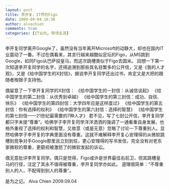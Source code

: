 ```yaml
---
layout: post
title: 李开复，IT界的Figo
date: 2009-09-04 16:38
author: alvachien
comments: true
categories: [IT业内, 职场生涯]
---
```

李开复同学离开Google了，虽然没有当年离开Microsoft的动静大，却也在国内IT业震动了一番。不过在偶看来，其言行越来越酷似足坛的Figo，从MS跳到Google，如同Figo从巴萨投皇马，而这次跳槽类似于Figo去国米。
回想一下第一次知道李开复同学的名字，还得追溯到那些其名目繁多的公开信，又是《我的人才观》，又是《给中国学生的X封信》，据说李开复同学还出过书，肯定又是大把的跟随者掏银子支持他。
 
偶留意了一下李开复同学的X封信：
《给中国学生的一封信：从诚信谈起》
《给中国学生的第二封信：从优秀到卓越》
《给中国学生的第三封信：成功、自信、快乐》
《给中国学生的第四封信：大学四年应是这样度过》
《给中国学生的第五封信：你有选择的权利》
《给中国学生的第六封信：选择的智慧》
《给中国学生的第七封信——21世纪最需要的7种人才》
君不见，写了七封公开信，李开复同学都只字未提“尊重”。哈佛学子李开复同学洋洋洒洒的强调了一通看重自身发展，也格外重视了选择的权利和智慧，又故意（或是无意）忽略了讨论一下尊重别人。显然哈佛学子李开复的字典里面没有尊重。这就不难解释李开复心安理得的从微软跳槽到竞争对手Google那里且立刻到任，更心安理得的写书发信，完全没有对老东家微软的尊重，更藐视被激怒了的微软发起的诉讼。
 
偶无意批评李开复同学。偶只是觉得，Figo或许是世界最佳右前卫，但其跳槽皇马的行径，注定了其永不值得被尊重，李开复同学亦如此。
道理很简单：“不尊重别人的人，不配得到别人的尊重”。
 
是为之记。
Alva Chien
2009.09.04
